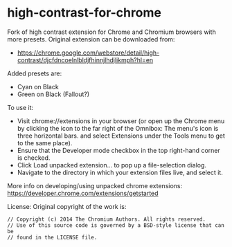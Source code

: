 # high-contrast-for-chrome
Fork of high contrast extension for Chrome and Chromium browsers with more presets.
Original extension can be downloaded from:
- https://chrome.google.com/webstore/detail/high-contrast/djcfdncoelnlbldjfhinnjlhdjlikmph?hl=en

Added presets are:
- Cyan on Black
- Green on Black (Fallout?)

To use it:
- Visit chrome://extensions in your browser (or open up the Chrome menu by clicking the icon to the far right of the Omnibox:  The menu's icon is three horizontal bars. and select Extensions under the Tools menu to get to the same place).
- Ensure that the Developer mode checkbox in the top right-hand corner is checked.
- Click Load unpacked extension… to pop up a file-selection dialog.
- Navigate to the directory in which your extension files live, and select it.

More info on developing/using unpacked chrome extensions:
https://developer.chrome.com/extensions/getstarted

License:
Original copyright of the work is:
```
// Copyright (c) 2014 The Chromium Authors. All rights reserved.
// Use of this source code is governed by a BSD-style license that can be
// found in the LICENSE file.
```
